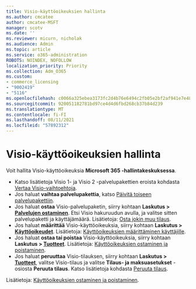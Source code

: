 ```yaml
---
title: Visio-käyttöoikeuksien hallinta
ms.author: cmcatee
author: cmcatee-MSFT
manager: scotv
ms.date: ''
ms.reviewer: micurn, nicholak
ms.audience: Admin
ms.topic: article
ms.service: o365-administration
ROBOTS: NOINDEX, NOFOLLOW
localization_priority: Priority
ms.collection: Adm_O365
ms.custom:
- commerce_licensing
- "9002419"
- "5116"
ms.openlocfilehash: c0066a325ebea3173fc2d4b76e6494c2fb05e2bf2af941e7e48ee78461063021
ms.sourcegitcommit: 920051182781bd97ce4d4d6fbd268cb37b84d239
ms.translationtype: MT
ms.contentlocale: fi-FI
ms.lasthandoff: 08/11/2021
ms.locfileid: "57892312"
---
```

# <a name="visio-license-management"></a>Visio-käyttöoikeuksien hallinta

Voit hallita Visio-käyttöoikeuksia **Microsoft 365 -hallintakeskuksessa**.

- Katso lisätietoja Visio 1- ja Visio 2 -palvelupakettien eroista kohdasta [Vertaa Visio-vaihtoehtoja](https://www.microsoft.com/microsoft-365/visio/microsoft-visio-plans-and-pricing-compare-visio-options?rtc=1).
- Jos haluat **vaihtaa palvelupakettia**, katso [Päivitä toiseen palvelupakettiin](https://docs.microsoft.com/microsoft-365/commerce/subscriptions/upgrade-to-different-plan).
- Jos haluat **ostaa** Visio-palvelupaketin, siirry kohtaan **Laskutus > [Palvelujen ostaminen](https://go.microsoft.com/fwlink/p/?linkid=868433)**. Etsi Visio hakuruudun avulla, ja valitse sitten palvelupaketti ja käyttäjämäärä. Lisätietoja: [Osta jokin muu tilaus](https://docs.microsoft.com/microsoft-365/commerce/try-or-buy-microsoft-365#buy-a-different-subscription).
- Jos haluat **määrittää** Visio-käyttöoikeuksia, siirry kohtaan **Laskutus > [Käyttöoikeudet](https://go.microsoft.com/fwlink/p/?linkid=842264)**. Lisätietoja: [Käyttöoikeuksien määrittäminen käyttäjille](https://docs.microsoft.com/microsoft-365/admin/manage/assign-licenses-to-users).
- Jos haluat **ostaa tai poistaa** Visio-käyttöoikeuksia, siirry kohtaan **Laskutus > [Tuotteet](https://go.microsoft.com/fwlink/p/?linkid=842054)**. Lisätietoja: [Käyttöoikeuksien ostaminen ja poistaminen](https://docs.microsoft.com/microsoft-365/commerce/licenses/buy-licenses#buy-or-remove-licenses-for-your-business-subscription).
- Jos haluat **peruuttaa** Visio-tilauksen, siirry kohtaan **Laskutus > [Tuotteet](https://go.microsoft.com/fwlink/p/?linkid=842054)**, valitse Visio-tilaus ja valitse **Tilaus- ja maksuasetukset** -osiosta **Peruuta tilaus**. Katso lisätietoja kohdasta [Peruuta tilaus](https://docs.microsoft.com/microsoft-365/commerce/subscriptions/cancel-your-subscription).

Lisätietoja: [Käyttöoikeuksien ostaminen ja poistaminen](https://docs.microsoft.com/microsoft-365/commerce/licenses/buy-licenses).